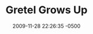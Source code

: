 ---
layout: work
title:  "Gretel Grows Up"
date:   2009-11-28 22:26:35 -0500
categories: performance
kind: work
tags: [storytelling]
img_path: /assets/img/works/perf/alison-2009-gretel.jpg 
img_alt: Alison Bergblom Johnson, a plus-sized woman with curly blonde hair wearing a black sweater speaking into a silver and black microphone
proj_key: story
creator: Alison Bergblom Johnson

---